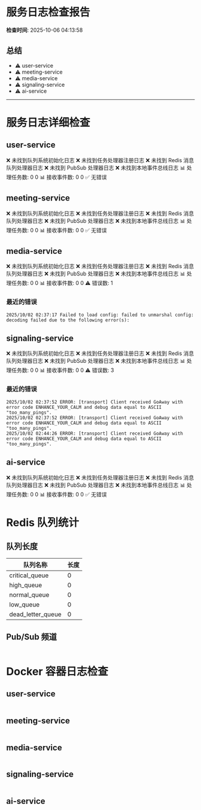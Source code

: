 # 服务日志检查报告

**检查时间**: 2025-10-06 04:13:58

## 总结

- ⚠️ user-service
- ⚠️ meeting-service
- ⚠️ media-service
- ⚠️ signaling-service
- ⚠️ ai-service

---


# 服务日志详细检查

## user-service

❌ 未找到队列系统初始化日志
❌ 未找到任务处理器注册日志
❌ 未找到 Redis 消息队列处理器日志
❌ 未找到 PubSub 处理器日志
❌ 未找到本地事件总线日志
📊 处理任务数: 0
0
📊 接收事件数: 0
0
✅ 无错误

## meeting-service

❌ 未找到队列系统初始化日志
❌ 未找到任务处理器注册日志
❌ 未找到 Redis 消息队列处理器日志
❌ 未找到 PubSub 处理器日志
❌ 未找到本地事件总线日志
📊 处理任务数: 0
0
📊 接收事件数: 0
0
✅ 无错误

## media-service

❌ 未找到队列系统初始化日志
❌ 未找到任务处理器注册日志
❌ 未找到 Redis 消息队列处理器日志
❌ 未找到 PubSub 处理器日志
❌ 未找到本地事件总线日志
📊 处理任务数: 0
0
📊 接收事件数: 0
0
⚠️ 错误数: 1

### 最近的错误
```
2025/10/02 02:37:17 Failed to load config: failed to unmarshal config: decoding failed due to the following error(s):
```

## signaling-service

❌ 未找到队列系统初始化日志
❌ 未找到任务处理器注册日志
❌ 未找到 Redis 消息队列处理器日志
❌ 未找到 PubSub 处理器日志
❌ 未找到本地事件总线日志
📊 处理任务数: 0
0
📊 接收事件数: 0
0
⚠️ 错误数: 3

### 最近的错误
```
2025/10/02 02:37:52 ERROR: [transport] Client received GoAway with error code ENHANCE_YOUR_CALM and debug data equal to ASCII "too_many_pings".
2025/10/02 02:37:52 ERROR: [transport] Client received GoAway with error code ENHANCE_YOUR_CALM and debug data equal to ASCII "too_many_pings".
2025/10/02 02:44:26 ERROR: [transport] Client received GoAway with error code ENHANCE_YOUR_CALM and debug data equal to ASCII "too_many_pings".
```

## ai-service

❌ 未找到队列系统初始化日志
❌ 未找到任务处理器注册日志
❌ 未找到 Redis 消息队列处理器日志
❌ 未找到 PubSub 处理器日志
❌ 未找到本地事件总线日志
📊 处理任务数: 0
0
📊 接收事件数: 0
0
✅ 无错误

# Redis 队列统计

## 队列长度

| 队列名称 | 长度 |
|---------|------|
| critical_queue | 0 |
| high_queue | 0 |
| normal_queue | 0 |
| low_queue | 0 |
| dead_letter_queue | 0 |

## Pub/Sub 频道

```

```

# Docker 容器日志检查

## user-service
```

```

## meeting-service
```

```

## media-service
```

```

## signaling-service
```

```

## ai-service
```

```

